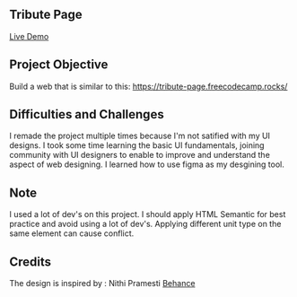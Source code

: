 ## Tribute Page

<a href="https://codepen.io/dennisgocong/full/NWaLmbB" target="_blank">Live Demo</a>

## Project Objective

Build a web that is similar to this: <a href="https://tribute-page.freecodecamp.rocks/" target="_blank"> https://tribute-page.freecodecamp.rocks/ </a>

## Difficulties and Challenges

I remade the project multiple times because I'm not satified with my UI designs. I took some time learning the basic UI fundamentals, joining community with UI designers to enable to improve and understand the aspect of web designing. I learned how to use figma as my desgining tool.

## Note

I used a lot of dev's on this project. I should apply HTML Semantic for best practice and avoid using a lot of dev's. Applying different unit type on the same element can cause conflict.

## Credits

The design is inspired by : Nithi Pramesti <a href="https://www.behance.net/gallery/93886357/Tribute-Page-Dr-Norman-Borlaug" target="_blank"> Behance </a>

